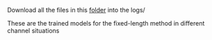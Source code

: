 Download all the files in this [folder](https://drive.google.com/drive/folders/1yXt2OFYKFc0so4_lahXEEkUnNOX2N_XU?usp=sharing) into the logs/

These are the trained models for the fixed-length method in different channel situations
